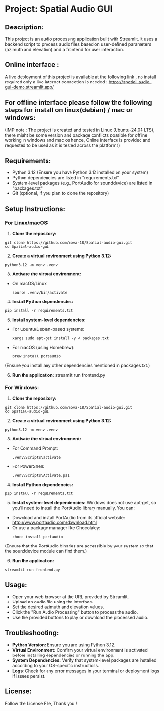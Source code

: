 Project: Spatial Audio GUI
===========================

Description:
-------------
This project is an audio processing application built with Streamlit. It uses a backend script to process audio files based on user-defined parameters (azimuth and elevation) and a frontend for user interaction.

Online interface :
-------------
A live deployment of this project is available at the following link , no install required only a live internet connection is needed :
https://spatial-audio-gui-demo.streamlit.app/

For offline interface please follow the following steps for install on linux(debian) / mac  or  windows:
-------------------------------------------------------------------------------------------------
(IMP note : The project is created and tested in Linux (Ubuntu-24.04 LTS), there might be some version and package conflicts possible for offline working in windows and mac os hence, Online interface is provided and requested to be used as it is tested across the platforms)

Requirements:
--------------
- Python 3.12 (Ensure you have Python 3.12 installed on your system)
- Python dependencies are listed in "requirements.txt"
- System-level packages (e.g., PortAudio for sounddevice) are listed in "packages.txt"
- Git (optional, if you plan to clone the repository)

Setup Instructions:
--------------------

### For Linux/macOS:
1. **Clone the repository:**
```
git clone https://github.com/nova-18/Spatial-audio-gui.git
cd Spatial-audio-gui
```

2. **Create a virtual environment using Python 3.12:**
```
python3.12 -m venv .venv
```

3. **Activate the virtual environment:**
- On macOS/Linux:
  ```
  source .venv/bin/activate
  ```

4. **Install Python dependencies:**
```
pip install -r requirements.txt
```

5. **Install system-level dependencies:**
- For Ubuntu/Debian-based systems:
  ```
  xargs sudo apt-get install -y < packages.txt
  ```
- For macOS (using Homebrew):
  ```
  brew install portaudio
  ```
(Ensure you install any other dependencies mentioned in packages.txt.)

6. **Run the application:**
streamlit run frontend.py


### For Windows:
1. **Clone the repository:**
```
git clone https://github.com/nova-18/Spatial-audio-gui.git
cd Spatial-audio-gui
```
2. **Create a virtual environment using Python 3.12:**
```
python3.12 -m venv .venv
```
3. **Activate the virtual environment:**
- For Command Prompt:
  ```
  .venv\Scripts\activate
  ```
- For PowerShell:
  ```
  .venv\Scripts\Activate.ps1
  ```

4. **Install Python dependencies:**
```
pip install -r requirements.txt
```

5. **Install system-level dependencies:**
Windows does not use apt-get, so you’ll need to install the PortAudio library manually. You can:
- Download and install PortAudio from its official website: http://www.portaudio.com/download.html
- Or use a package manager like Chocolatey:
  ```
  choco install portaudio
  ```
(Ensure that the PortAudio binaries are accessible by your system so that the sounddevice module can find them.)

6. **Run the application:**
```
streamlit run frontend.py
```
Usage:
-------
- Open your web browser at the URL provided by Streamlit.
- Upload an audio file using the interface.
- Set the desired azimuth and elevation values.
- Click the "Run Audio Processing" button to process the audio.
- Use the provided buttons to play or download the processed audio.

Troubleshooting:
-----------------
- **Python Version:** Ensure you are using Python 3.12.
- **Virtual Environment:** Confirm your virtual environment is activated before installing dependencies or running the app.
- **System Dependencies:** Verify that system-level packages are installed according to your OS-specific instructions.
- **Logs:** Check for any error messages in your terminal or deployment logs if issues persist.


License:
---------
Follow the License File, Thank you !


